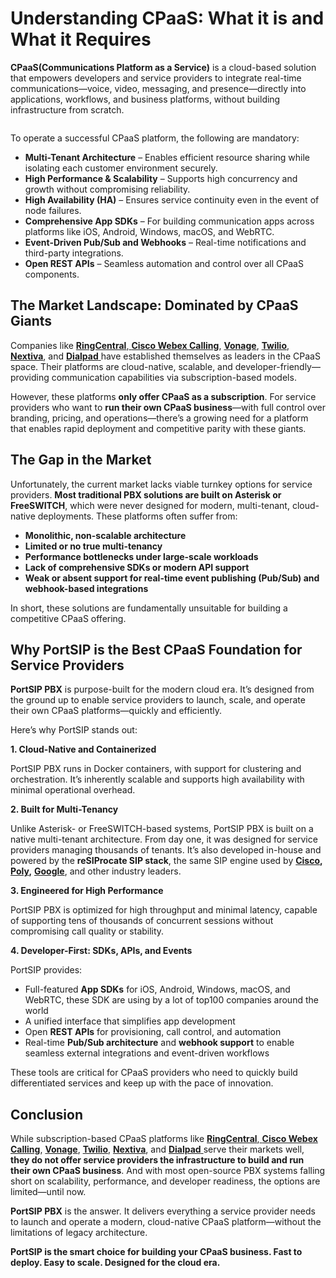 # Understanding CPaaS: What it is and What it Requires

**CPaaS(Communications Platform as a Service)** is a cloud-based solution that empowers developers and service providers to integrate real-time communications—voice, video, messaging, and presence—directly into applications, workflows, and business platforms, without building infrastructure from scratch.

<figure><img src="https://www.portsip.com/wp-content/uploads/2024/12/portsip-pbx-v22-release.png" alt=""><figcaption></figcaption></figure>

To operate a successful CPaaS platform, the following are mandatory:

* **Multi-Tenant Architecture** – Enables efficient resource sharing while isolating each customer environment securely.
* **High Performance & Scalability** – Supports high concurrency and growth without compromising reliability.
* **High Availability (HA)** – Ensures service continuity even in the event of node failures.
* **Comprehensive App SDKs** – For building communication apps across platforms like iOS, Android, Windows, macOS, and WebRTC.
* **Event-Driven Pub/Sub and Webhooks** – Real-time notifications and third-party integrations.
* **Open REST APIs** – Seamless automation and control over all CPaaS components.

## The Market Landscape: Dominated by CPaaS Giants

Companies like [**RingCentral**](http://www.ringcentral.com/),[ **Cisco Webex Calling**](http://www.webex.com/), [**Vonage**](http://www.vonage.com/), [**Twilio**](http://www.twilio.com/), [**Nextiva**](http://www.nextiva.com/), and [**Dialpad** ](http://www.dialpad.com/)have established themselves as leaders in the CPaaS space. Their platforms are cloud-native, scalable, and developer-friendly—providing communication capabilities via subscription-based models.

However, these platforms **only offer CPaaS as a subscription**. For service providers who want to **run their own CPaaS business**—with full control over branding, pricing, and operations—there’s a growing need for a platform that enables rapid deployment and competitive parity with these giants.

## The Gap in the Market

Unfortunately, the current market lacks viable turnkey options for service providers. **Most traditional PBX solutions are built on Asterisk or FreeSWITCH**, which were never designed for modern, multi-tenant, cloud-native deployments. These platforms often suffer from:

* **Monolithic, non-scalable architecture**
* **Limited or no true multi-tenancy**
* **Performance bottlenecks under large-scale workloads**
* **Lack of comprehensive SDKs or modern API support**
* **Weak or absent support for real-time event publishing (Pub/Sub) and webhook-based integrations**

In short, these solutions are fundamentally unsuitable for building a competitive CPaaS offering.

## Why PortSIP is the Best CPaaS Foundation for Service Providers

**PortSIP PBX** is purpose-built for the modern cloud era. It’s designed from the ground up to enable service providers to launch, scale, and operate their own CPaaS platforms—quickly and efficiently.

Here’s why PortSIP stands out:

**1. Cloud-Native and Containerized**

PortSIP PBX runs in Docker containers, with support for clustering and orchestration. It’s inherently scalable and supports high availability with minimal operational overhead.

**2. Built for Multi-Tenancy**

Unlike Asterisk- or FreeSWITCH-based systems, PortSIP PBX is built on a native multi-tenant architecture. From day one, it was designed for service providers managing thousands of tenants. It’s also developed in-house and powered by the **reSIProcate SIP stack**, the same SIP engine used by [**Cisco**](http://www.cisco.com/)**,** [**Poly**](https://www.hp.com/us-en/poly.html)**,** [**Google**](http://www.google.com/), and other industry leaders.

**3. Engineered for High Performance**

PortSIP PBX is optimized for high throughput and minimal latency, capable of supporting tens of thousands of concurrent sessions without compromising call quality or stability.

**4. Developer-First: SDKs, APIs, and Events**

PortSIP provides:

* Full-featured **App SDKs** for iOS, Android, Windows, macOS, and WebRTC, these SDK are using by a lot of top100 companies around the world
* A unified interface that simplifies app development
* Open **REST APIs** for provisioning, call control, and automation
* Real-time **Pub/Sub architecture** and **webhook support** to enable seamless external integrations and event-driven workflows

These tools are critical for CPaaS providers who need to quickly build differentiated services and keep up with the pace of innovation.

## Conclusion

While subscription-based CPaaS platforms like [**RingCentral**](http://www.ringcentral.com/),[ **Cisco Webex Calling**](http://www.webex.com/), [**Vonage**](http://www.vonage.com/), [**Twilio**](http://www.twilio.com/), [**Nextiva**](http://www.nextiva.com/), and [**Dialpad**](http://www.dialpad.com/)[ ](http://www.dialpad.com/)serve their markets well, **they do not offer service providers the infrastructure to build and run their own CPaaS business**. And with most open-source PBX systems falling short on scalability, performance, and developer readiness, the options are limited—until now.

**PortSIP PBX** is the answer. It delivers everything a service provider needs to launch and operate a modern, cloud-native CPaaS platform—without the limitations of legacy architecture.

**PortSIP is the smart choice for building your CPaaS business. Fast to deploy. Easy to scale. Designed for the cloud era.**


